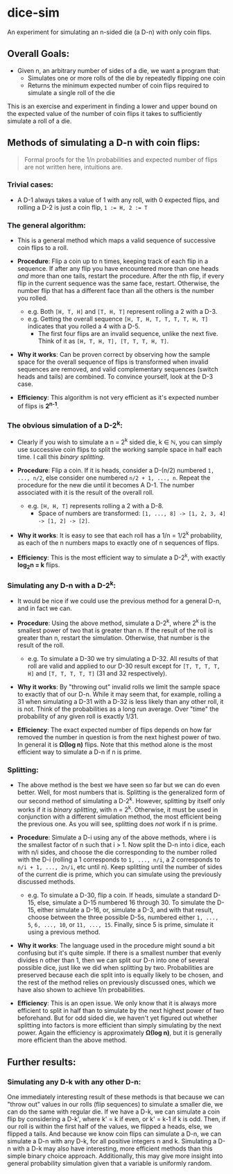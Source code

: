 # dice-sim

An experiment for simulating an n-sided die (a D-n) with only coin flips.

## Overall Goals:
- Given n, an arbitrary number of sides of a die, we want a program that:
  - Simulates one or more rolls of the die by repeatedly flipping one coin
  - Returns the minimum expected number of coin flips required to simulate a single roll of the die

This is an exercise and experiment in finding a lower and upper bound on the expected value of the number of coin flips it takes to sufficiently simulate a roll of a die.

## Methods of simulating a D-n with coin flips:
> Formal proofs for the 1/n probabilities and expected number of flips are not written here, intuitions are.

### Trivial cases:
- A D-1 always takes a value of 1 with any roll, with 0 expected flips, and rolling a D-2 is just a coin flip, `1 := H, 2 := T`

### The general algorithm:
- This is a general method which maps a valid sequence of successive coin flips to a roll.

- __Procedure__: Flip a coin up to n times, keeping track of each flip in a sequence. If after any flip you have encountered more than one heads _and_ more than one tails, restart the procedure. After the nth flip, if every flip in the current sequence was the same face, restart. Otherwise, the number flip that has a different face than all the others is the number you rolled. 
  - e.g. Both `[H, T, H]` and `[T, H, T]` represent rolling a 2 with a D-3.
  - e.g. Getting the overall sequence `[H, T, H, T, T, T, T, H, T]` indicates that you rolled a 4 with a D-5.
    - The first four flips are an invalid sequence, unlike the next five. Think of it as `[H, T, H, T], [T, T, T, H, T]`.

- __Why it works__: Can be proven correct by observing how the sample space for the overall sequence of flips is transformed when invalid sequences are removed, and valid complementary sequences (switch heads and tails) are combined. To convince yourself, look at the D-3 case.

- __Efficiency__: This algorithm is not very efficient as it's expected number of flips is __2<sup>n-1</sup>__.

### The obvious simulation of a D-2<sup>k</sup>:
- Clearly if you wish to simulate a n = 2<sup>k</sup> sided die, k &isin; __&#8469;__, you can simply use successive coin flips to split the working sample space in half each time. I call this _binary splitting_.

- __Procedure__: Flip a coin. If it is heads, consider a D-(n/2) numbered `1, ..., n/2`, else consider one numbered `n/2 + 1, ..., n`. Repeat the procedure for the new die until it becomes A D-1. The number associated with it is the result of the overall roll.
  - e.g. `[H, H, T]` represents rolling a 2 with a D-8.
    - Space of numbers are transformed: `[1, ..., 8] -> [1, 2, 3, 4] -> [1, 2] -> [2]`.

- __Why it works__: It is easy to see that each roll has a 1/n = 1/2<sup>k</sup> probability, as each of the n numbers maps to exactly one of n sequences of flips.

- __Efficiency__: This is the most efficient way to simulate a D-2<sup>k</sup>, with exactly __log<sub>2</sub>n = k__ flips.

### Simulating any D-n with a D-2<sup>k</sup>:
- It would be nice if we could use the previous method for a general D-n, and in fact we can.

- __Procedure__: Using the above method, simulate a D-2<sup>k</sup>, where 2<sup>k</sup> is the smallest power of two that is greater than n. If the result of the roll is greater than n, restart the simulation. Otherwise, that number is the result of the roll.
  - e.g. To simulate a D-30 we try simulating a D-32. All results of that roll are valid and applied to our D-30 result except for `[T, T, T, T, H]` and `[T, T, T, T, T]` (31 and 32 respectively).

- __Why it works__: By "throwing out" invalid rolls we limit the sample space to exactly that of our D-n. While it may seem that, for example, rolling a 31 when simulating a D-31 with a D-32 is less likely than any other roll, it is not. Think of the probabilities as a long run average. Over "time" the probability of any given roll is exactly 1/31.

- __Efficiency__: The exact expected number of flips depends on how far removed the number in question is from the next highest power of two. In general it is __&Omega;(log n)__ flips. Note that this method alone is the most efficient way to simulate a D-n if n is prime.

### Splitting:
- The above method is the best we have seen so far but we can do even better. Well, for most numbers that is. Splitting is the generalized form of our second method of simulating a D-2<sup>k</sup>. However, splitting by itself only works if it is _binary splitting_, with n = 2<sup>k</sup>. Otherwise, it must be used in conjunction with a different simulation method, the most efficient being the previous one. As you will see, splitting does _not_ work if n is prime.

- __Procedure__: Simulate a D-i using any of the above methods, where i is the smallest factor of n such that i > 1. Now split the D-n into i dice, each with n/i sides, and choose the die corresponding to the number rolled with the D-i (rolling a 1 corresponds to `1, ..., n/i`, a 2 corresponds to `n/i + 1, ..., 2n/i`, etc until n). Keep splitting until the number of sides of the current die is prime, which you can simulate using the previously discussed methods.
  - e.g. To simulate a D-30, flip a coin. If heads, simulate a standard D-15, else, simulate a D-15 numbered 16 through 30. To simulate the D-15, either simulate a D-16, or, simulate a D-3, and with that result, choose between the three possible D-5s, numbered either `1, ..., 5`, `6, ..., 10`, or `11, ..., 15`. Finally, since 5 is prime, simulate it using a previous method.

- __Why it works__: The language used in the procedure might sound a bit confusing but it's quite simple. If there is a smallest number that evenly divides n other than 1, then we can split our D-n into one of several possible dice, just like we did when splitting by two. Probabilities are preserved because each die split into is equally likely to be chosen, and the rest of the method relies on previously discussed ones, which we have also shown to achieve 1/n probabilities.

- __Efficiency__: This is an open issue. We only know that it is always more efficient to split in half than to simulate by the next highest power of two beforehand. But for odd sided die, we haven't yet figured out whether splitting into factors is more efficient than simply simulating by the next power. Again the efficiency is approximately __&Omega;(log n)__, but it is generally more efficient than the above method.

## Further results:

### Simulating any D-k with any other D-n:

One immediately interesting result of these methods is that because we can "throw out" values in our rolls (flip sequences) to simulate a smaller die, we can do the same with regular die. If we have a D-k, we can simulate a coin flip by considering a D-k', where k' = k if even, or k' = k-1 if k is odd. Then, if our roll is within the first half of the values, we flipped a heads, else, we flipped a tails. And because we know coin flips can simulate a D-n, we can simulate a D-n with any D-k, for all positive integers n and k. Simulating a D-n with a D-k may also have interesting, more efficient methods than this simple binary choice approach. Additionally, this may give more insight into general probability simulation given that a variable is uniformly random.
